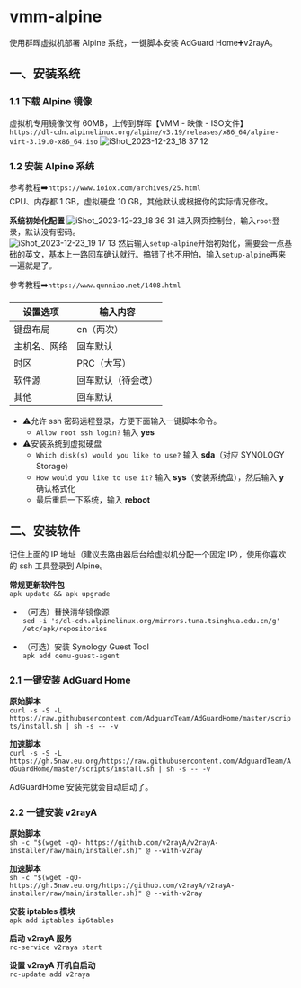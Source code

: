 # vmm-alpine

使用群晖虚拟机部署 Alpine 系统，一键脚本安装 AdGuard Home➕v2rayA。

## 一、安装系统

### 1.1 下载 Alpine 镜像
虚拟机专用镜像仅有 60MB，上传到群晖【VMM - 映像 - ISO文件】  
`https://dl-cdn.alpinelinux.org/alpine/v3.19/releases/x86_64/alpine-virt-3.19.0-x86_64.iso`
![iShot_2023-12-23_18 37 12](https://github.com/juneix/vmm-alpine/assets/81808039/2a1e8d6f-08a9-4c01-a437-ca40d45d2c3a)

### 1.2 安装 Alpine 系统
参考教程➡️`https://www.ioiox.com/archives/25.html`  
CPU、内存都 1 GB，虚拟硬盘 10 GB，其他默认或根据你的实际情况修改。

**系统初始化配置**
![iShot_2023-12-23_18 36 31](https://github.com/juneix/vmm-alpine/assets/81808039/8d55dc5a-2f01-4b2a-89d5-c453ce82b8e7)
进入网页控制台，输入`root`登录，默认没有密码。  
![iShot_2023-12-23_19 17 13](https://github.com/juneix/vmm-alpine/assets/81808039/4dbbebac-5106-4e2d-9ac0-378e6745de32)
然后输入`setup-alpine`开始初始化，需要会一点基础的英文，基本上一路回车确认就行。搞错了也不用怕，输入`setup-alpine`再来一遍就是了。  

参考教程➡️`https://www.qunniao.net/1408.html`

| 设置选项               | 输入内容        |
| -------------------- | -------------- |
| 键盘布局               | cn（两次）      |
| 主机名、网络            | 回车默认        |
| 时区                  | PRC（大写）     |
| 软件源                | 回车默认（待会改）|
| 其他                  | 回车默认        |

- ⚠️允许 ssh 密码远程登录，方便下面输入一键脚本命令。  
  - `Allow root ssh login?` 输入 **yes**  
- ⚠️安装系统到虚拟硬盘  
  - `Which disk(s) would you like to use?` 输入 **sda**（对应 SYNOLOGY Storage）  
  - `How would you like to use it?` 输入 **sys**（安装系统盘），然后输入 **y** 确认格式化
  - 最后重启一下系统，输入 **reboot**

## 二、安装软件
记住上面的 IP 地址（建议去路由器后台给虚拟机分配一个固定 IP），使用你喜欢的 ssh 工具登录到 Alpine。

**常规更新软件包**  
`apk update && apk upgrade`

- （可选）替换清华镜像源  
`sed -i 's/dl-cdn.alpinelinux.org/mirrors.tuna.tsinghua.edu.cn/g' /etc/apk/repositories`

- （可选）安装 Synology Guest Tool  
`apk add qemu-guest-agent`

### 2.1 一键安装 AdGuard Home
**原始脚本**  
`curl -s -S -L https://raw.githubusercontent.com/AdguardTeam/AdGuardHome/master/scripts/install.sh | sh -s -- -v`  

**加速脚本**  
`curl -s -S -L https://gh.5nav.eu.org/https://raw.githubusercontent.com/AdguardTeam/AdGuardHome/master/scripts/install.sh | sh -s -- -v`  

AdGuardHome 安装完就会自动启动了。

### 2.2 一键安装 v2rayA
**原始脚本**  
`sh -c "$(wget -qO- https://github.com/v2rayA/v2rayA-installer/raw/main/installer.sh)" @ --with-v2ray`  

**加速脚本**  
`sh -c "$(wget -qO- https://gh.5nav.eu.org/https://github.com/v2rayA/v2rayA-installer/raw/main/installer.sh)" @ --with-v2ray`  

**安装 iptables 模块**  
`apk add iptables ip6tables`

**启动 v2rayA 服务**  
`rc-service v2raya start`  

**设置 v2rayA 开机自启动**  
`rc-update add v2raya`
